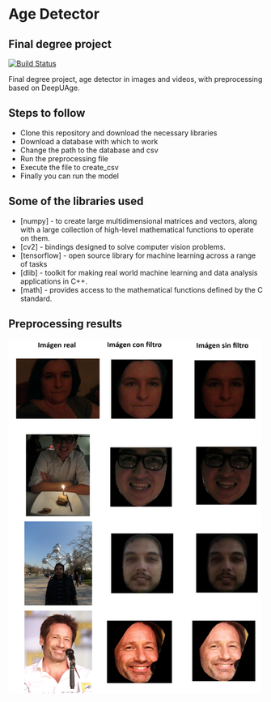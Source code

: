 # Age Detector
## Final degree project

[![Build Status](https://travis-ci.org/joemccann/dillinger.svg?branch=master)](https://travis-ci.org/joemccann/dillinger)

Final degree project, age detector in images and videos, with preprocessing based on DeepUAge.

## Steps to follow

- Clone this repository and download the necessary libraries
- Download a database with which to work
- Change the path to the database and csv
- Run the preprocessing file
- Execute the file to create_csv
- Finally you can run the model

## Some of the libraries used

- [numpy] - to create large multidimensional matrices and vectors, along with a large collection of high-level mathematical functions to operate on them.
- [cv2] - bindings designed to solve computer vision problems.
- [tensorflow] - open source library for machine learning across a range of tasks
- [dlib] - toolkit for making real world machine learning and data analysis applications in C++. 
- [math] - provides access to the mathematical functions defined by the C standard.

## Preprocessing results

<a href="url"><img src="https://github.com/nesi73/Age-Detector/blob/main/preprocess/preprocessingResults.png" align="center" height="700" width="500" ></a>
